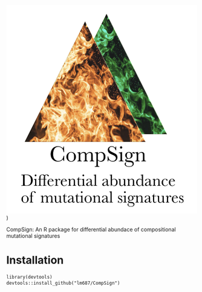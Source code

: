 ![logo simplex](compsign.png ""))

CompSign: An R package for differential abundace of compositional mutational signatures

# Installation

    library(devtools)
    devtools::install_github("lm687/CompSign")

